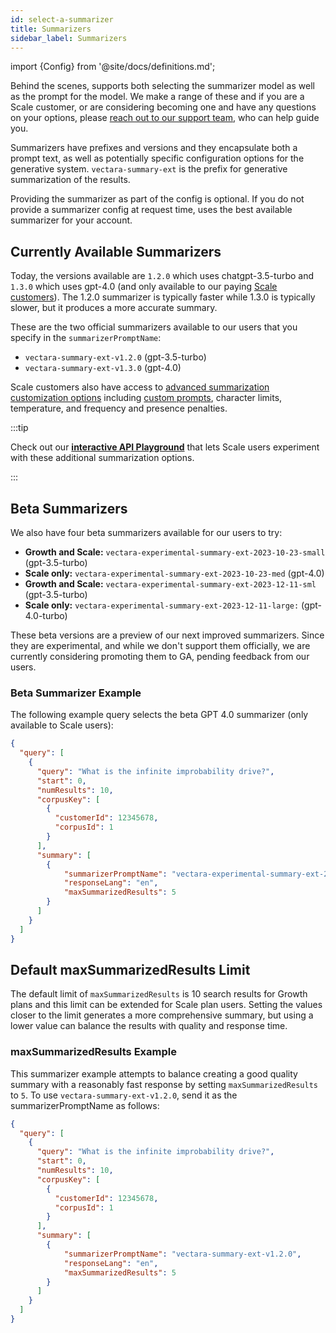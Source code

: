 ```yaml
---
id: select-a-summarizer
title: Summarizers
sidebar_label: Summarizers
---
```


import {Config} from '@site/docs/definitions.md';

Behind the scenes, <Config v="names.product"/> supports both selecting the
summarizer model as well as the prompt for the model. We make a range of these 
and if you are a Scale customer, or are considering becoming one and have 
any questions on your options, please
[reach out to our support team](https://vectara.com/contact-us/), who can help
guide you.

Summarizers have prefixes and versions and they encapsulate both a prompt text, 
as well as potentially specific configuration options for the generative 
system. `vectara-summary-ext` is the prefix for generative summarization of 
the results.

Providing the summarizer as part of the config is optional. If you do not 
provide a summarizer config at request time, <Config v="names.product"/> uses 
the best available summarizer for your account.

## Currently Available Summarizers

Today, the versions available are `1.2.0` which uses chatgpt-3.5-turbo 
and `1.3.0` which uses gpt-4.0 (and only available to our paying [Scale 
customers](https://vectara.com/pricing/)). The 1.2.0 summarizer is typically faster while 1.3.0 is typically 
slower, but it produces a more accurate summary.

These are the two official summarizers available to our users that you specify 
in the `summarizerPromptName`:

* `vectara-summary-ext-v1.2.0` (gpt-3.5-turbo)
* `vectara-summary-ext-v1.3.0` (gpt-4.0)

Scale customers also have 
access to [advanced summarization customization options](/docs/api-reference/search-apis/search#advanced-summarization-customization-options) including 
[custom prompts](/docs/prompts/vectara-prompt-engine), character limits, temperature, and frequency and presence penalties.

:::tip

Check out our [**interactive API Playground**](/docs/rest-api/query) that lets Scale users experiment 
with these additional summarization options.

:::

## Beta Summarizers

We also have four beta summarizers available for our users to try:

* **Growth and Scale:** `vectara-experimental-summary-ext-2023-10-23-small` (gpt-3.5-turbo)
* **Scale only:** `vectara-experimental-summary-ext-2023-10-23-med` (gpt-4.0)
* **Growth and Scale:** `vectara-experimental-summary-ext-2023-12-11-sml` (gpt-3.5-turbo)
* **Scale only:** `vectara-experimental-summary-ext-2023-12-11-large:` (gpt-4.0-turbo)

These beta versions are a preview of our next improved summarizers. Since 
they are experimental, and while we don't support them officially, we are 
currently considering promoting them to GA, pending feedback from our users.

### Beta Summarizer Example

The following example query selects the beta GPT 4.0 summarizer (only 
available to Scale users):

```json showLineNumbers title="https://api.vectara.io/v1/query"
{
  "query": [
    {
      "query": "What is the infinite improbability drive?",
      "start": 0,
      "numResults": 10,
      "corpusKey": [
        {
          "customerId": 12345678,
          "corpusId": 1
        }
      ],
      "summary": [
        {
            "summarizerPromptName": "vectara-experimental-summary-ext-2023-10-23-med",
            "responseLang": "en",
            "maxSummarizedResults": 5
        }
      ]
    }
  ]
}
```
## Default maxSummarizedResults Limit

The default limit of `maxSummarizedResults` is 10 search results for Growth 
plans and this limit can be extended for Scale plan users. Setting the values 
closer to the limit generates a more comprehensive summary, but using a lower 
value can balance the results with quality and response time.

### maxSummarizedResults Example

This summarizer example attempts to balance creating a good quality summary 
with a reasonably fast response by setting `maxSummarizedResults` to `5`. To use 
`vectara-summary-ext-v1.2.0`, send it as the summarizerPromptName as follows:

```json showLineNumbers title="https://api.vectara.io/v1/query"
{
  "query": [
    {
      "query": "What is the infinite improbability drive?",
      "start": 0,
      "numResults": 10,
      "corpusKey": [
        {
          "customerId": 12345678,
          "corpusId": 1
        }
      ],
      "summary": [
        {
            "summarizerPromptName": "vectara-summary-ext-v1.2.0",
            "responseLang": "en",
            "maxSummarizedResults": 5
        }
      ]
    }
  ]
}
```
